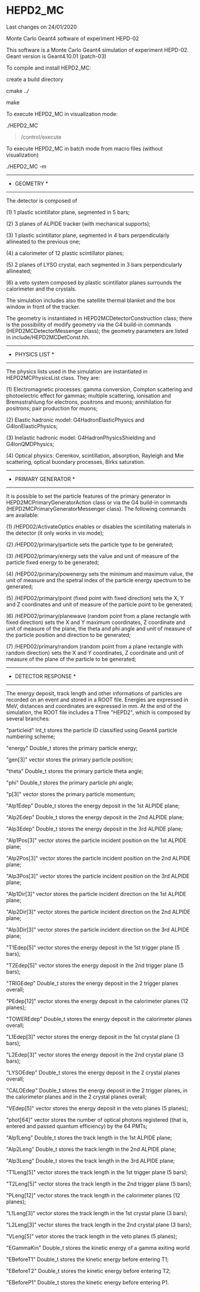 # HEPD2_MC
Last changes on 24/01/2020

Monte Carlo Geant4 software of experiment HEPD-02

This software is a Monte Carlo Geant4 simulation of experiment HEPD-02. Geant version is Geant4.10.01 (patch-03)

To compile and install HEPD2_MC:

create a build directory

cmake ../

make

To execute HEPD2_MC in visualization mode:

./HEPD2_MC

> /control/execute <mac file>

To execute HEPD2_MC in batch mode from macro files (without visualization)

./HEPD2_MC -m <mac file>

*******************
*  GEOMETRY       *
*******************

The detector is composed of

(1) 1 plastic scintillator plane, segmented in 5 bars;

(2) 3 planes of ALPIDE tracker (with mechanical supports);

(3) 1 plastic scintillator plane, segmented in 4 bars perpendicularly allineated to the previous one;

(4) a calorimeter of 12 plastic scintillator planes;

(5) 2 planes of LYSO crystal, each segmented in 3 bars perpendicularly allineated;

(6) a veto system composed by plastic scintillator planes surrounds the calorimeter and the crystals.

The simulation includes also the satellite thermal blanket and the box window in front of the tracker.

The geometry is instantiated in HEPD2MCDetectorConstruction class; there is the possibility of modify geometry via the G4 build-in commands (HEPD2MCDetectorMessenger class); the geometry parameters are listed in include/HEPD2MCDetConst.hh.


*******************
*  PHYSICS LIST   *
*******************

The physics lists used in the simulation are instantiated in HEPD2MCPhysicsList class.
They are:

(1)  Electromagnetic processes: gamma conversion, Compton scattering and photoelectric effect for gammas; multiple scattering, ionisation and Bremsstrahlung for electrons, positrons and muons; annihilation for positrons; pair production for muons;

(2)  Elastic hadronic model: G4HadronElasticPhysics and G4IonElasticPhysics;

(3)  Inelastic hadronic model: G4HadronPhysicsShielding and G4IonQMDPhysics;

(4)  Optical physics: Cerenkov, scintillation, absorption, Rayleigh and Mie scattering, optical buondary processes, Birks saturation.


************************
*  PRIMARY GENERATOR   *
************************

It is possible to set the particle features of the primary generator in HEPD2MCPrimaryGeneratorAction class or via the G4 build-in commands (HEPD2MCPrimaryGeneratorMessenger class).
The following commands are available:

(1) /HEPD02/ActivateOptics <bool> enables or disables the scintillating materials in the detector (it only works in vis mode);

(2) /HEPD02/primary/particle <string> sets the particle type to be generated;

(3) /HEPD02/primary/energy <double> <string> sets the value and unit of measure of the particle fixed energy to be generated;

(4) /HEPD02/primary/powenergy <double> <double> <string> <int> sets the minimum and maximum value, the unit of measure and the spetral index of the particle energy spectrum to be generated;

(5) /HEPD02/primary/point <double> <double> <double> <string> (fixed point with fixed direction) sets the X, Y and Z coordinates and unit of measure of the particle point to be generated;

(6) /HEPD02/primary/planewave <double> <double> <double> <string> <double> <double> <string> (random point from a plane rectangle with fixed direction) sets the X and Y maximum coordinates, Z coordinate and unit of measure of the plane, the theta and phi angle and unit of measure of the particle position and direction to be generated;

(7) /HEPD02/primary/random <double> <double> <double> <string> (random point from a plane rectangle with random direction) sets the X and Y coordinates, Z coordinate and unit of measure of the plane of the particle to be generated;

************************
*  DETECTOR RESPONSE   *
************************

The energy deposit, track length and other informations of particles are recorded on an event and stored in a ROOT file. Energies are expressed in MeV, distances and coordinates are expressed in mm.
At the end of the simulation, the ROOT file includes a TTree "HEPD2", which is composed by several branches:

"particleid"	  Int_t       	       stores the particle ID classified using Geant4 particle numbering scheme;

"energy"	  Double_t	       stores the primary particle energy;

"gen[3]"	  vector<double>       stores the primary particle position;

"theta"	  	  Double_t	       stores the primary particle theta angle;

"phi"		  Double_t	       stores the primary particle phi angle;

"p[3]"		  vector<double>       stores the primary particle momentum;

"Alp1Edep"	  Double_t	       stores the energy deposit in the 1st ALPIDE plane;

"Alp2Edep"	  Double_t	       stores the energy deposit in the 2nd ALPIDE plane;

"Alp3Edep"	  Double_t	       stores the energy deposit in the 3rd ALPIDE plane;

"Alp1Pos[3]"	  vector<double>       stores the particle incident position on the 1st ALPIDE plane;

"Alp2Pos[3]"	  vector<double>       stores the particle incident position on the 2nd ALPIDE plane;

"Alp3Pos[3]"	  vector<double>       stores the particle incident position on the 3rd ALPIDE plane;

"Alp1Dir[3]"	  vector<double>       stores the particle incident direction on the 1st ALPIDE plane;

"Alp2Dir[3]"	  vector<double>       stores the particle incident direction on the 2nd ALPIDE plane;

"Alp3Dir[3]"	  vector<double>       stores the particle incident direction on the 3rd ALPIDE plane;

"T1Edep[5]"	  vector<double>       stores the energy deposit in the 1st trigger plane (5 bars);

"T2Edep[5]"	  vector<double>       stores the energy deposit in the 2nd trigger plane (5 bars);

"TRIGEdep"	  Double_t	       stores the energy deposit in the 2 trigger planes overall;

"PEdep[12]"	  vector<double>       stores the energy deposit in the calorimeter planes (12 planes);

"TOWEREdep"	  Double_t	       stores the energy deposit in the calorimeter planes overall;

"L1Edep[3]"	  vector<double>       stores the energy deposit in the 1st crystal plane (3 bars);

"L2Edep[3]"	  vector<double>       stores the energy deposit in the 2nd crystal plane (3 bars);

"LYSOEdep"	  Double_t	       stores the energy deposit in the 2 crystal planes overall;

"CALOEdep"	  Double_t	       stores the energy deposit in the 2 trigger planes, in the calorimeter planes and in the 2 crystal planes overall;

"VEdep[5]"	  vector<double>       stores the energy deposit in the veto planes (5 planes);

"phot[64]"	  vector<int>	       stores the number of optical photons registered (that is, entered and passed quantum efficiency) by the 64 PMTs;

"Alp1Leng"	  Double_t	       stores the track length in the 1st ALPIDE plane;

"Alp2Leng"	  Double_t	       stores the track length in the 2nd ALPIDE plane;

"Alp3Leng"	  Double_t	       stores the track length in the 3rd ALPIDE plane;

"T1Leng[5]"	  vector<double>       stores the track length in the 1st trigger plane (5 bars);

"T2Leng[5]"	  vector<double>       stores the track length in the 2nd trigger plane (5 bars);

"PLeng[12]"	  vector<double>       stores the track length in the calorimeter planes (12 planes);

"L1Leng[3]"	  vector<double>       stores the track length in the 1st crystal plane (3 bars);

"L2Leng[3]"	  vector<double>       stores the track length in the 2nd crystal plane (3 bars);

"VLeng[5]"	  vetor<double>	       stores the track length in the veto planes (5 planes);

"EGammaKin"	  Double_t	       stores the kinetic energy of a gamma exiting world

"EBeforeT1"	  Double_t	       stores the kinetic energy before entering T1;

"EBeforeT2"	  Double_t	       stores the kinetic energy before entering T2;

"EBeforeP1"	  Double_t	       stores the kinetic energy before entering P1.